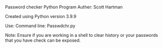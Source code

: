 Password checker Python Program
Auther: Scott Hartman


Created using Python version 3.9.9

Use: 
Command line: Passwdchr.py <password1 foo> <password2 foo>

Note:
Ensure if you are working in a shell to clear history or your passwords that you have check can be exposed.
